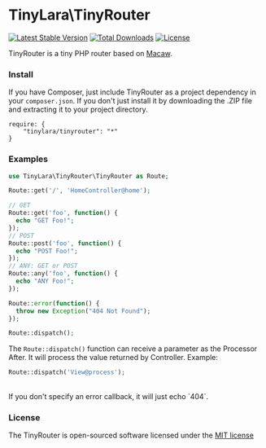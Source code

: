 TinyLara\TinyRouter
=====
[![Latest Stable Version](https://poser.pugx.org/tinylara/tinyrouter/v/stable.svg)](https://packagist.org/packages/tinylara/tinyrouter) [![Total Downloads](https://poser.pugx.org/tinylara/tinyrouter/downloads.svg)](https://packagist.org/packages/tinylara/tinyrouter) [![License](https://poser.pugx.org/tinylara/tinyrouter/license.svg)](https://packagist.org/packages/tinylara/tinyrouter)

TinyRouter is a tiny PHP router based on [Macaw](https://github.com/NoahBuscher/Macaw).

### Install

If you have Composer, just include TinyRouter as a project dependency in your `composer.json`. If you don't just install it by downloading the .ZIP file and extracting it to your project directory.

```
require: {
    "tinylara/tinyrouter": "*"
}
```

### Examples

```php
use TinyLara\TinyRouter\TinyRouter as Route;

Route::get('/', 'HomeController@home');

// GET
Route::get('foo', function() {
  echo "GET Foo!";
});
// POST
Route::post('foo', function() {
  echo "POST Foo!";
});
// ANY: GET or POST
Route::any('foo', function() {
  echo "ANY Foo!";
});

Route::error(function() {
  throw new Exception("404 Not Found");
});

Route::dispatch();
```

The `Route::dispatch()` function can receive a parameter as the Processor After. It will process the value returned by Controller. Example:

```php
Route::dispatch('View@process');
```
<br>
If you don't specify an error callback, it will just echo `404`.

### License

The TinyRouter is open-sourced software licensed under the [MIT license](http://opensource.org/licenses/MIT)

